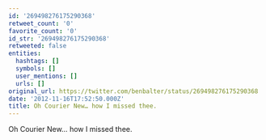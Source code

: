 ```yaml
---
id: '269498276175290368'
retweet_count: '0'
favorite_count: '0'
id_str: '269498276175290368'
retweeted: false
entities:
  hashtags: []
  symbols: []
  user_mentions: []
  urls: []
original_url: https://twitter.com/benbalter/status/269498276175290368
date: '2012-11-16T17:52:50.000Z'
title: Oh Courier New… how I missed thee.
---
```


Oh Courier New… how I missed thee.